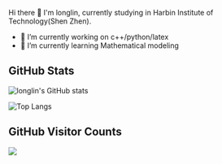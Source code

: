 Hi there 👋 I'm longlin, currently studying in Harbin Institute of Technology(Shen Zhen).
- 🔭 I’m currently working on c++/python/latex
- 🌱 I’m currently learning Mathematical modeling

## GitHub Stats
![longlin's GitHub stats](https://github-readme-stats.vercel.app/api?username=longlin10086)

![Top Langs](https://github-readme-stats.vercel.app/api/top-langs/?username=longlin10086&layout=compact)

## GitHub Visitor Counts
<img src="https://count.getloli.com/get/@:longlin10086?theme=rule34">

<!--
**longlin10086/longlin10086** is a ✨ _special_ ✨ repository because its `README.md` (this file) appears on your GitHub profile.

Here are some ideas to get you started:

- 🔭 I’m currently working on ...
- 🌱 I’m currently learning ...
- 👯 I’m looking to collaborate on ...
- 🤔 I’m looking for help with ...
- 💬 Ask me about ...
- 📫 How to reach me: ...

- 😄 Pronouns: ...
- ⚡ Fun fact: ...
-->
